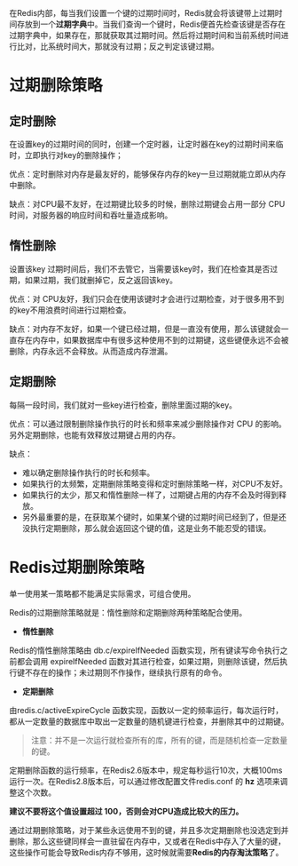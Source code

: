 
在Redis内部，每当我们设置一个键的过期时间时，Redis就会将该键带上过期时间存放到一个**过期字典**中。当我们查询一个键时，Redis便首先检查该键是否存在过期字典中，如果存在，那就获取其过期时间。然后将过期时间和当前系统时间进行比对，比系统时间大，那就没有过期；反之判定该键过期。  

# 过期删除策略  

## 定时删除    

在设置key的过期时间的同时，创建一个定时器，让定时器在key的过期时间来临时，立即执行对key的删除操作；  

优点：定时删除对内存是最友好的，能够保存内存的key一旦过期就能立即从内存中删除。  

缺点：对CPU最不友好，在过期键比较多的时候，删除过期键会占用一部分 CPU 时间，对服务器的响应时间和吞吐量造成影响。  



## 惰性删除    

设置该key 过期时间后，我们不去管它，当需要该key时，我们在检查其是否过期，如果过期，我们就删掉它，反之返回该key。  

优点：对 CPU友好，我们只会在使用该键时才会进行过期检查，对于很多用不到的key不用浪费时间进行过期检查。

缺点：对内存不友好，如果一个键已经过期，但是一直没有使用，那么该键就会一直存在内存中，如果数据库中有很多这种使用不到的过期键，这些键便永远不会被删除，内存永远不会释放。从而造成内存泄漏。  



## 定期删除    

每隔一段时间，我们就对一些key进行检查，删除里面过期的key。  

优点：可以通过限制删除操作执行的时长和频率来减少删除操作对 CPU 的影响。另外定期删除，也能有效释放过期键占用的内存。  

缺点：

* 难以确定删除操作执行的时长和频率。
* 如果执行的太频繁，定期删除策略变得和定时删除策略一样，对CPU不友好。
* 如果执行的太少，那又和惰性删除一样了，过期键占用的内存不会及时得到释放。
* 另外最重要的是，在获取某个键时，如果某个键的过期时间已经到了，但是还没执行定期删除，那么就会返回这个键的值，这是业务不能忍受的错误。



# Redis过期删除策略  

单一使用某一策略都不能满足实际需求，可组合使用。

Redis的过期删除策略就是：惰性删除和定期删除两种策略配合使用。

* **惰性删除**  

Redis的惰性删除策略由 db.c/expireIfNeeded 函数实现，所有键读写命令执行之前都会调用 expireIfNeeded 函数对其进行检查，如果过期，则删除该键，然后执行键不存在的操作；未过期则不作操作，继续执行原有的命令。

* **定期删除**  

由redis.c/activeExpireCycle 函数实现，函数以一定的频率运行，每次运行时，都从一定数量的数据库中取出一定数量的随机键进行检查，并删除其中的过期键。

> 注意：并不是一次运行就检查所有的库，所有的键，而是随机检查一定数量的键。  

定期删除函数的运行频率，在Redis2.6版本中，规定每秒运行10次，大概100ms运行一次。在Redis2.8版本后，可以通过修改配置文件redis.conf 的 **hz** 选项来调整这个次数。  

**建议不要将这个值设置超过 100，否则会对CPU造成比较大的压力。** 

通过过期删除策略，对于某些永远使用不到的键，并且多次定期删除也没选定到并删除，那么这些键同样会一直驻留在内存中，又或者在Redis中存入了大量的键，这些操作可能会导致Redis内存不够用，这时候就需要**Redis的内存淘汰策略**了。





